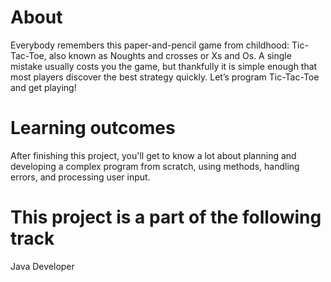 # About
Everybody remembers this paper-and-pencil game from childhood: Tic-Tac-Toe, also known as Noughts and crosses or Xs and Os. 
A single mistake usually costs you the game, but thankfully it is simple enough that most players discover the best strategy quickly. 
Let’s program Tic-Tac-Toe and get playing!

# Learning outcomes
After finishing this project, you'll get to know a lot about planning and developing a complex program from scratch,
using methods, handling errors, and processing user input.

# This project is a part of the following track
Java Developer
